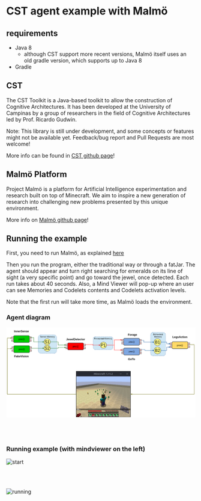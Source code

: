 # CST agent example with Malmö


## requirements
 - Java 8
   - although CST support more recent versions, Malmö itself uses an old gradle version, which supports up to Java 8
 - Gradle

## CST
The CST Toolkit is a Java-based toolkit to allow the construction of Cognitive Architectures. It has been developed at the University of Campinas by a group of researchers in the field of Cognitive Architectures led by Prof. Ricardo Gudwin.

Note: This library is still under development, and some concepts or features might not be available yet. Feedback/bug report and Pull Requests are most welcome!

More info can be found in [CST github page](https://github.com/cst-group/cst)!

## Malmö Platform

Project Malmö is a platform for Artificial Intelligence experimentation and research built on top of Minecraft. We aim to inspire a new generation of research into challenging new problems presented by this unique environment.

More info on [Malmö github page](https://github.com/microsoft/malmo)!

## Running the example

First, you need to run Malmö, as explained [here](https://github.com/Microsoft/malmo/blob/master/Malmo/samples/Python_examples/Tutorial.pdf)

Then you run the program, either the traditional way or through a fatJar. The agent should appear and turn right searching for emeralds on its line of sight (a very specific point) and go toward the jewel, once detected.
Each run takes about 40 seconds. Also, a Mind Viewer will pop-up where an user can see Memories and Codelets contents and Codelets activation levels.

Note that the first run will take more time, as Malmö loads the environment.

### Agent diagram
![start](img/malmo_forager.drawio_2.png)

<br/>
<br/>


### Running example (with mindviewer on the left)
![start](img/start.png)

<br/>
<br/>

![running](img/running.png)
